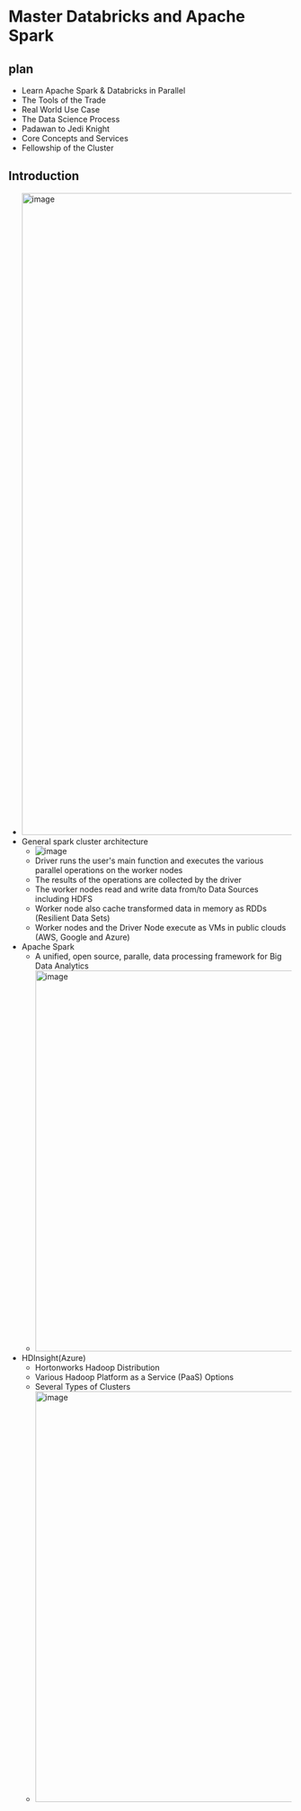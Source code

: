 # Master Databricks and Apache Spark 
## plan
- Learn Apache Spark & Databricks in Parallel
- The Tools of the Trade
- Real World Use Case
- The Data Science Process
- Padawan to Jedi Knight 
- Core Concepts and Services
- Fellowship of the Cluster 

## Introduction
- <img width="1141" alt="image" src="https://user-images.githubusercontent.com/47103479/222966980-e018cd50-334b-4736-a14a-ce85d331eeae.png">
- General spark cluster architecture
  - ![image](https://user-images.githubusercontent.com/47103479/222966701-3fdc3330-5f16-4e37-9751-6594bacafad0.png)
  - Driver runs the user's main function and executes the various parallel operations on the worker nodes
  - The results of the operations are collected by the driver 
  - The worker nodes read and write data from/to Data Sources including HDFS
  - Worker node also cache transformed data in memory as RDDs (Resilient Data Sets)
  - Worker nodes and the Driver Node execute as VMs in public clouds (AWS, Google and Azure) 
- Apache Spark
  - A unified, open source, paralle, data processing framework for Big Data Analytics 
  - <img width="677" alt="image" src="https://user-images.githubusercontent.com/47103479/222966992-16f986f0-695f-4a5e-87b9-1d4c96f11eef.png">
- HDInsight(Azure)
  - Hortonworks Hadoop Distribution
  - Various Hadoop Platform as a Service (PaaS) Options 
  - Several Types of Clusters
  - <img width="730" alt="image" src="https://user-images.githubusercontent.com/47103479/222967927-c064c2bd-dbce-48b7-8911-951ea48566eb.png">
